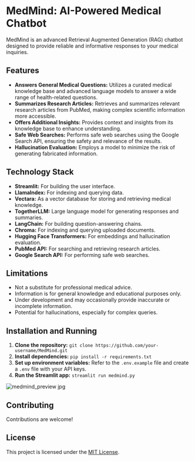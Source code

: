 # MedMind: AI-Powered Medical Chatbot

MedMind is an advanced Retrieval Augmented Generation (RAG) chatbot designed to provide reliable and informative responses to your medical inquiries. 

## Features

* **Answers General Medical Questions:** Utilizes a curated medical knowledge base and advanced language models to answer a wide range of health-related questions.
* **Summarizes Research Articles:** Retrieves and summarizes relevant research articles from PubMed, making complex scientific information more accessible.
* **Offers Additional Insights:** Provides context and insights from its knowledge base to enhance understanding.
* **Safe Web Searches:** Performs safe web searches using the Google Search API, ensuring the safety and relevance of the results.
* **Hallucination Evaluation:** Employs a model to minimize the risk of generating fabricated information.

## Technology Stack

* **Streamlit:** For building the user interface.
* **LlamaIndex:** For indexing and querying data.
* **Vectara:** As a vector database for storing and retrieving medical knowledge. 
* **TogetherLLM:** Large language model for generating responses and summaries.
* **LangChain:** For building question-answering chains.
* **Chroma:** For indexing and querying uploaded documents.
* **Hugging Face Transformers:** For embeddings and hallucination evaluation. 
* **PubMed API:** For searching and retrieving research articles.
* **Google Search API:** For performing safe web searches.

## Limitations

* Not a substitute for professional medical advice.
* Information is for general knowledge and educational purposes only.
* Under development and may occasionally provide inaccurate or incomplete information.
* Potential for hallucinations, especially for complex queries. 

## Installation and Running 

1. **Clone the repository:** `git clone https://github.com/your-username/MedMind.git`
2. **Install dependencies:** `pip install -r requirements.txt`
3. **Set up environment variables:** Refer to the `.env.example` file and create a `.env` file with your API keys.
4. **Run the Streamlit app:** `streamlit run medmind.py`

![medmind_preview jpg](https://github.com/jayash1973/rag_tut/assets/139613263/61f203ee-0a69-4eb0-a6a7-c65de5f0a548)


## Contributing

Contributions are welcome!

## License

This project is licensed under the [MIT License](LICENSE).
